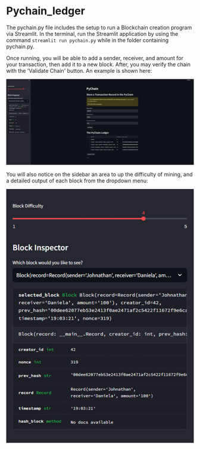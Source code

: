 # Pychain_ledger

The pychain.py file includes the setup to run a Blockchain creation program via Streamlit. In the terminal, run the Streamlit application by using the command `streamlit run pychain.py` while in the folder containing pychain.py.

Once running, you will be able to add a sender, receiver, and amount for your transaction, then add it to a new block. After, you may verify the chain with the 'Validate Chain' button. An example is shown here:

  ![Output](Images/Pychain_Screenshot_2024-03-18_130416.png)

You will also notice on the sidebar an area to up the difficulty of mining, and a detailed output of each block from the dropdown menu:

  ![Details](Images/Pychain_Screenshot_2024-03-18_130703.png)
